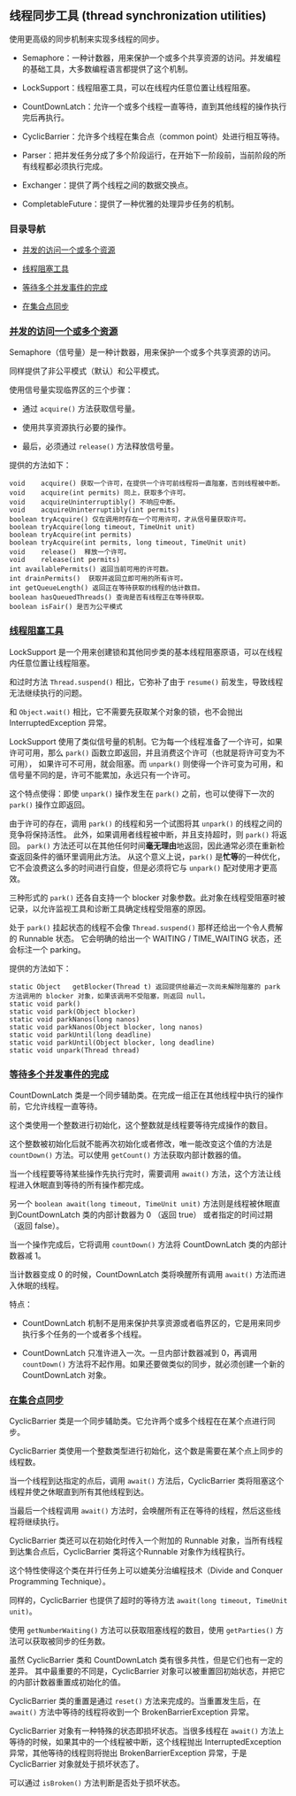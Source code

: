 ## 线程同步工具 (thread synchronization utilities)

使用更高级的同步机制来实现多线程的同步。

- Semaphore：一种计数器，用来保护一个或多个共享资源的访问。并发编程的基础工具，大多数编程语言都提供了这个机制。

- LockSupport：线程阻塞工具，可以在线程内任意位置让线程阻塞。

- CountDownLatch：允许一个或多个线程一直等待，直到其他线程的操作执行完后再执行。 

- CyclicBarrier：允许多个线程在集合点（common point）处进行相互等待。

- Parser：把并发任务分成了多个阶段运行，在开始下一阶段前，当前阶段的所有线程都必须执行完成。

- Exchanger：提供了两个线程之间的数据交换点。

- CompletableFuture：提供了一种优雅的处理异步任务的机制。


### 目录导航

- [并发的访问一个或多个资源](#并发的访问一个或多个资源)

- [线程阻塞工具](#线程阻塞工具)

- [等待多个并发事件的完成](#等待多个并发事件的完成)

- [在集合点同步](#在集合点同步)



### [并发的访问一个或多个资源](tsu_01/Main.java "查看示例")

Semaphore（信号量）是一种计数器，用来保护一个或多个共享资源的访问。

同样提供了非公平模式（默认）和公平模式。

使用信号量实现临界区的三个步骤：

- 通过 `acquire()` 方法获取信号量。

- 使用共享资源执行必要的操作。

- 最后，必须通过 `release()` 方法释放信号量。


提供的方法如下：
```
void	acquire() 获取一个许可，在提供一个许可前线程将一直阻塞，否则线程被中断。
void	acquire(int permits) 同上，获取多个许可。
void	acquireUninterruptibly() 不响应中断。
void	acquireUninterruptibly(int permits) 
boolean	tryAcquire() 仅在调用时存在一个可用许可，才从信号量获取许可。
boolean	tryAcquire(long timeout, TimeUnit unit) 
boolean	tryAcquire(int permits) 
boolean	tryAcquire(int permits, long timeout, TimeUnit unit) 
void	release()  释放一个许可。
void	release(int permits) 
int	availablePermits() 返回当前可用的许可数。
int	drainPermits()  获取并返回立即可用的所有许可。
int	getQueueLength() 返回正在等待获取的线程的估计数目。
boolean	hasQueuedThreads() 查询是否有线程正在等待获取。
boolean	isFair() 是否为公平模式
```


### [线程阻塞工具](tsu_02/Main.java "查看示例")

LockSupport 是一个用来创建锁和其他同步类的基本线程阻塞原语，可以在线程内任意位置让线程阻塞。

和过时方法 `Thread.suspend()` 相比，它弥补了由于 `resume()` 前发生，导致线程无法继续执行的问题。

和 `Object.wait()` 相比，它不需要先获取某个对象的锁，也不会抛出 InterruptedException 异常。

LockSupport 使用了类似信号量的机制。它为每一个线程准备了一个许可，如果许可可用，那么 `park()` 函数立即返回，并且消费这个许可（也就是将许可变为不可用），
如果许可不可用，就会阻塞。而 `unpark()` 则使得一个许可变为可用，和信号量不同的是，许可不能累加，永远只有一个许可。

这个特点使得：即使 `unpark()` 操作发生在 `park()` 之前，也可以使得下一次的 `park()` 操作立即返回。

由于许可的存在，调用 `park()` 的线程和另一个试图将其 `unpark()` 的线程之间的竞争将保持活性。
此外，如果调用者线程被中断，并且支持超时，则 `park()` 将返回。
`park()` 方法还可以在其他任何时间**毫无理由**地返回，因此通常必须在重新检查返回条件的循环里调用此方法。
从这个意义上说，`park()` 是**忙等**的一种优化，它不会浪费这么多的时间进行自旋，但是必须将它与 `unpark()` 配对使用才更高效。

三种形式的 `park()` 还各自支持一个 blocker 对象参数。此对象在线程受阻塞时被记录，以允许监视工具和诊断工具确定线程受阻塞的原因。

处于 `park()` 挂起状态的线程不会像 `Thread.suspend()` 那样还给出一个令人费解的 Runnable 状态。
它会明确的给出一个 WAITING / TIME_WAITING 状态，还会标注一个 parking。

提供的方法如下：
```
static Object   getBlocker(Thread t) 返回提供给最近一次尚未解除阻塞的 park 方法调用的 blocker 对象，如果该调用不受阻塞，则返回 null。
static void	park() 
static void	park(Object blocker) 
static void	parkNanos(long nanos) 
static void	parkNanos(Object blocker, long nanos) 
static void	parkUntil(long deadline)
static void	parkUntil(Object blocker, long deadline)
static void	unpark(Thread thread)
```

### [等待多个并发事件的完成](tsu_03/Main.java "查看示例")

CountDownLatch 类是一个同步辅助类。在完成一组正在其他线程中执行的操作前，它允许线程一直等待。

这个类使用一个整数进行初始化，这个整数就是线程要等待完成操作的数目。

这个整数被初始化后就不能再次初始化或者修改，唯一能改变这个值的方法是 `countDown()` 方法。可以使用 `getCount()` 方法获取内部计数器的值。

当一个线程要等待某些操作先执行完时，需要调用 `await()` 方法，这个方法让线程进入休眠直到等待的所有操作都完成。

另一个 `boolean await(long timeout, TimeUnit unit)` 方法则是线程被休眠直到CountDownLatch 类的内部计数器为 0 （返回 true） 或者指定的时间过期（返回 false）。

当一个操作完成后，它将调用 `countDown()` 方法将 CountDownLatch 类的内部计数器减 1。

当计数器变成 0 的时候，CountDownLatch 类将唤醒所有调用 `await()` 方法而进入休眠的线程。

特点：

- CountDownLatch 机制不是用来保护共享资源或者临界区的，它是用来同步执行多个任务的一个或者多个线程。

- CountDownLatch 只准许进入一次。一旦内部计数器减到 0，再调用 `countDown()` 方法将不起作用。如果还要做类似的同步，就必须创建一个新的 CountDownLatch 对象。


### [在集合点同步](tsu_04/Main.java "查看示例")

CyclicBarrier 类是一个同步辅助类。它允许两个或多个线程在在某个点进行同步。

CyclicBarrier 类使用一个整数类型进行初始化，这个数是需要在某个点上同步的线程数。

当一个线程到达指定的点后，调用 `await()` 方法后，CyclicBarrier 类将阻塞这个线程并使之休眠直到所有其他线程到达。

当最后一个线程调用 `await()` 方法时，会唤醒所有正在等待的线程，然后这些线程将继续执行。

CyclicBarrier 类还可以在初始化时传入一个附加的 Runnable 对象，当所有线程到达集合点后，CyclicBarrier 类将这个Runnable 对象作为线程执行。

这个特性使得这个类在并行任务上可以媲美分治编程技术（Divide and Conquer Programming Technique）。

同样的，CyclicBarrier 也提供了超时的等待方法 `await(long timeout, TimeUnit unit)`。

使用 `getNumberWaiting()` 方法可以获取阻塞线程的数目，使用 `getParties()` 方法可以获取被同步的任务数。

虽然 CyclicBarrier 类和 CountDownLatch 类有很多共性，但是它们也有一定的差异。
其中最重要的不同是，CyclicBarrier 对象可以被重置回初始状态，并把它的内部计数器重置成初始化的值。

CyclicBarrier 类的重置是通过 `reset()` 方法来完成的。当重置发生后，在 `await()` 方法中等待的线程将收到一个 BrokenBarrierException 异常。

CyclicBarrier 对象有一种特殊的状态即损坏状态。当很多线程在 `await()` 方法上等待的时候，如果其中的一个线程被中断，这个线程抛出
InterruptedException 异常，其他等待的线程则将抛出 BrokenBarrierException 异常，于是CyclicBarrier 对象就处于损坏状态了。

可以通过 `isBroken()` 方法判断是否处于损坏状态。







